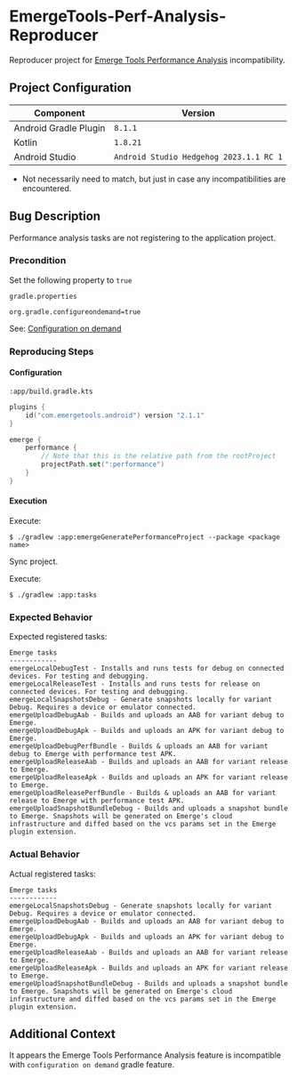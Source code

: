 # EmergeTools-Perf-Analysis-Reproducer

Reproducer project for [Emerge Tools Performance Analysis](https://docs.emergetools.com/docs/android-custom-flow-performance-testing) incompatibility.

## Project Configuration

| Component             | Version                                 |
|-----------------------|-----------------------------------------|
| Android Gradle Plugin | `8.1.1`                                 |
| Kotlin                | `1.8.21`                                |
| Android Studio        | `Android Studio Hedgehog 2023.1.1 RC 1` |

* Not necessarily need to match, but just in case any incompatibilities are encountered.

## Bug Description

Performance analysis tasks are not registering to the application project.

### Precondition

Set the following property to `true`

`gradle.properties`

```properties
org.gradle.configureondemand=true
```

See: [Configuration on demand](https://docs.gradle.org/current/userguide/multi_project_configuration_and_execution.html#sec:configuration_on_demand)

### Reproducing Steps

#### Configuration

`:app/build.gradle.kts`

```kotlin
plugins {
    id("com.emergetools.android") version "2.1.1"
}

emerge {
    performance {
        // Note that this is the relative path from the rootProject
        projectPath.set(":performance")
    }
}
```

#### Execution

Execute:

```terminal
$ ./gradlew :app:emergeGeneratePerformanceProject --package <package name>
```

Sync project.

Execute:

```terminal
$ ./gradlew :app:tasks
```

### Expected Behavior

Expected registered tasks:

```terminal
Emerge tasks
------------
emergeLocalDebugTest - Installs and runs tests for debug on connected devices. For testing and debugging.
emergeLocalReleaseTest - Installs and runs tests for release on connected devices. For testing and debugging.
emergeLocalSnapshotsDebug - Generate snapshots locally for variant Debug. Requires a device or emulator connected.
emergeUploadDebugAab - Builds and uploads an AAB for variant debug to Emerge.
emergeUploadDebugApk - Builds and uploads an APK for variant debug to Emerge.
emergeUploadDebugPerfBundle - Builds & uploads an AAB for variant debug to Emerge with performance test APK.
emergeUploadReleaseAab - Builds and uploads an AAB for variant release to Emerge.
emergeUploadReleaseApk - Builds and uploads an APK for variant release to Emerge.
emergeUploadReleasePerfBundle - Builds & uploads an AAB for variant release to Emerge with performance test APK.
emergeUploadSnapshotBundleDebug - Builds and uploads a snapshot bundle to Emerge. Snapshots will be generated on Emerge's cloud infrastructure and diffed based on the vcs params set in the Emerge plugin extension.
```

### Actual Behavior

Actual registered tasks:

```terminal
Emerge tasks
------------
emergeLocalSnapshotsDebug - Generate snapshots locally for variant Debug. Requires a device or emulator connected.
emergeUploadDebugAab - Builds and uploads an AAB for variant debug to Emerge.
emergeUploadDebugApk - Builds and uploads an APK for variant debug to Emerge.
emergeUploadReleaseAab - Builds and uploads an AAB for variant release to Emerge.
emergeUploadReleaseApk - Builds and uploads an APK for variant release to Emerge.
emergeUploadSnapshotBundleDebug - Builds and uploads a snapshot bundle to Emerge. Snapshots will be generated on Emerge's cloud infrastructure and diffed based on the vcs params set in the Emerge plugin extension.
```

## Additional Context

It appears the Emerge Tools Performance Analysis feature is incompatible
with `configuration on demand` gradle feature.
